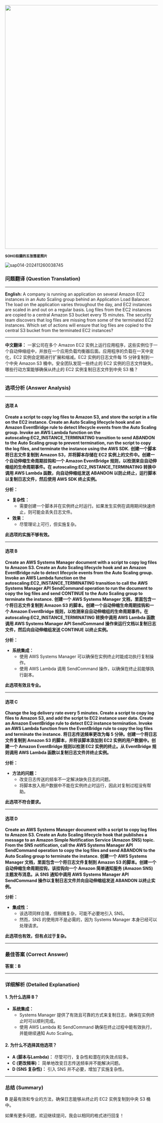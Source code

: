 <img src="https://www.bjp.org.cn/upload/image/2024/10/10/1728540436368096054.jpg" width="800" />  

<small>**SOHO拍摄的五张彗星照片**</small>  



![sap014-202411260038745](https://aea62e6.webp.li/2024/11/sap014-202411260038745.png)

### 问题翻译 (Question Translation)

------

**English:**
A company is running an application on several Amazon EC2 instances in an Auto Scaling group behind an Application Load Balancer. The load on the application varies throughout the day, and EC2 instances are scaled in and out on a regular basis. Log files from the EC2 instances are copied to a central Amazon S3 bucket every 15 minutes. The security team discovers that log files are missing from some of the terminated EC2 instances. Which set of actions will ensure that log files are copied to the central S3 bucket from the terminated EC2 instances?

------

**中文翻译：**
一家公司在多个 Amazon EC2 实例上运行应用程序，这些实例位于一个自动伸缩组中，并放在一个应用负载均衡器后面。应用程序的负载在一天中变化，EC2 实例会定期进行扩展和缩减。EC2 实例的日志文件每 15 分钟复制到一个中央 Amazon S3 桶中。安全团队发现一些终止的 EC2 实例的日志文件缺失。哪些行动方案能够确保从终止的 EC2 实例复制日志文件到中央 S3 桶？

------

### 选项分析 (Answer Analysis)

------

#### **选项 A**

**Create a script to copy log files to Amazon S3, and store the script in a file on the EC2 instance. Create an Auto Scaling lifecycle hook and an Amazon EventBridge rule to detect lifecycle events from the Auto Scaling group. Invoke an AWS Lambda function on the autoscaling:EC2_INSTANCE_TERMINATING transition to send ABANDON to the Auto Scaling group to prevent termination, run the script to copy the log files, and terminate the instance using the AWS SDK.**
**创建一个脚本将日志文件复制到 Amazon S3，并将脚本存储在 EC2 实例上的文件中。创建一个自动伸缩生命周期挂钩和一个 Amazon EventBridge 规则，以检测来自自动伸缩组的生命周期事件。在 autoscaling:EC2_INSTANCE_TERMINATING 转换中调用 AWS Lambda 函数，向自动伸缩组发送 ABANDON 以防止终止，运行脚本以复制日志文件，然后使用 AWS SDK 终止实例。**

**分析：**

- **复杂性：**
    - 需要创建一个脚本并在实例终止时运行。如果发生实例在调用期间快速终止，则可能会丢失日志文件。
- **效果：**
    - 尽管理论上可行，但实施复杂。

**此选项的实施不够有效。**

------

#### **选项 B**

**Create an AWS Systems Manager document with a script to copy log files to Amazon S3. Create an Auto Scaling lifecycle hook and an Amazon EventBridge rule to detect lifecycle events from the Auto Scaling group. Invoke an AWS Lambda function on the autoscaling:EC2_INSTANCE_TERMINATING transition to call the AWS Systems Manager API SendCommand operation to run the document to copy the log files and send CONTINUE to the Auto Scaling group to terminate the instance.**
**创建一个 AWS Systems Manager 文档，里面包含一个将日志文件复制到 Amazon S3 的脚本。创建一个自动伸缩生命周期挂钩和一个 Amazon EventBridge 规则，以检测来自自动伸缩组的生命周期事件。在 autoscaling:EC2_INSTANCE_TERMINATING 转换中调用 AWS Lambda 函数调用 AWS Systems Manager API SendCommand 操作来运行文档以复制日志文件，然后向自动伸缩组发送 CONTINUE 以终止实例。**

**分析：**

- **系统集成：**
    - 使用 AWS Systems Manager 可以确保在实例终止时能成功执行复制操作。
    - 使用 AWS Lambda 调用 SendCommand 操作，以确保在终止前能够执行副本。

**此选项有效且专业。**

------

#### **选项 C**

**Change the log delivery rate every 5 minutes. Create a script to copy log files to Amazon S3, and add the script to EC2 instance user data. Create an Amazon EventBridge rule to detect EC2 instance termination. Invoke an AWS Lambda function from the EventBridge rule to copy the log files and terminate the instance.**
**将日志传送频率更改为每 5 分钟。创建一个将日志文件复制到 Amazon S3 的脚本，并将该脚本添加到 EC2 实例的用户数据中。创建一个 Amazon EventBridge 规则以检测 EC2 实例的终止。从 EventBridge 规则调用 AWS Lambda 函数以复制日志文件并终止实例。**

**分析：**

- **方法的问题：**
    - 改变日志传送的频率不一定解决缺失日志的问题。
    - 将脚本放入用户数据中不能在实例终止时运行，因此对复制过程没有帮助。

**此选项不符合要求。**

------

#### **选项 D**

**Create an AWS Systems Manager document with a script to copy log files to Amazon S3. Create an Auto Scaling lifecycle hook that publishes a message to an Amazon Simple Notification Service (Amazon SNS) topic. From the SNS notification, call the AWS Systems Manager API SendCommand operation to copy the log files and send ABANDON to the Auto Scaling group to terminate the instance.**
**创建一个 AWS Systems Manager 文档，里面包含一个将日志文件复制到 Amazon S3 的脚本。创建一个自动伸缩生命周期挂钩，该挂钩向一个 Amazon 简单通知服务 (Amazon SNS) 主题发布消息。从 SNS 通知中调用 AWS Systems Manager API SendCommand 操作以复制日志文件并向自动伸缩组发送 ABANDON 以终止实例。**

**分析：**

- **集成性：**
    - 该选项同样合理，但稍微复杂，可能不必要地引入 SNS。
    - 然而，SNS 的使用并不是必需的，因为 Systems Manager 本身已经可以处理请求。

**此选项也有效，但有点过于复杂。**

------

### 最佳答案 (Correct Answer)

**答案：B**

------

### 详细解析 (Detailed Explanation)

#### **1. 为什么选择 B？**

- **系统集成：**
    - Systems Manager 提供了有效且可靠的方式来复制日志，确保在实例终止时可以顺利完成。
    - 使用 AWS Lambda 和 SendCommand 确保在终止过程中能有效执行，并能继续通知 Auto Scaling。

#### **2. 为什么不选择其他选项？**

- **A (脚本与Lambda)：** 尽管可行，复杂性和潜在的失效点较多。
- **C (更改频率)：** 简单地改变日志传送频率并不能解决问题。
- **D (SNS 复杂性)：** 引入 SNS 并不必要，增加了实施复杂性。

------

### 总结 (Summary)

**B** 是最有效和专业的方法，确保日志能够从终止的 EC2 实例复制到中央 S3 桶中。

如果有更多问题，欢迎继续提问，我会以相同的格式进行回复！

